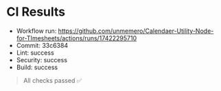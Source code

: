 # CI Results

- Workflow run: https://github.com/unmemero/Calendaer-Utility-Node-for-TImesheets/actions/runs/17422295710
- Commit: 33c6384
- Lint:     success
- Security: success
- Build:    success

> All checks passed ✅
